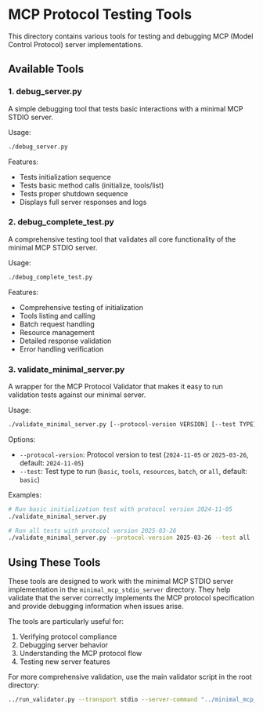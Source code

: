# MCP Protocol Testing Tools

This directory contains various tools for testing and debugging MCP (Model Control Protocol) server implementations.

## Available Tools

### 1. debug_server.py

A simple debugging tool that tests basic interactions with a minimal MCP STDIO server.

Usage:
```bash
./debug_server.py
```

Features:
- Tests initialization sequence
- Tests basic method calls (initialize, tools/list)
- Tests proper shutdown sequence
- Displays full server responses and logs

### 2. debug_complete_test.py

A comprehensive testing tool that validates all core functionality of the minimal MCP STDIO server.

Usage:
```bash
./debug_complete_test.py
```

Features:
- Comprehensive testing of initialization
- Tools listing and calling
- Batch request handling
- Resource management
- Detailed response validation
- Error handling verification

### 3. validate_minimal_server.py

A wrapper for the MCP Protocol Validator that makes it easy to run validation tests against our minimal server.

Usage:
```bash
./validate_minimal_server.py [--protocol-version VERSION] [--test TYPE]
```

Options:
- `--protocol-version`: Protocol version to test (`2024-11-05` or `2025-03-26`, default: `2024-11-05`)
- `--test`: Test type to run (`basic`, `tools`, `resources`, `batch`, or `all`, default: `basic`)

Examples:
```bash
# Run basic initialization test with protocol version 2024-11-05
./validate_minimal_server.py

# Run all tests with protocol version 2025-03-26
./validate_minimal_server.py --protocol-version 2025-03-26 --test all
```

## Using These Tools

These tools are designed to work with the minimal MCP STDIO server implementation in the `minimal_mcp_stdio_server` directory. They help validate that the server correctly implements the MCP protocol specification and provide debugging information when issues arise.

The tools are particularly useful for:
1. Verifying protocol compliance
2. Debugging server behavior
3. Understanding the MCP protocol flow
4. Testing new server features

For more comprehensive validation, use the main validator script in the root directory:
```bash
../run_validator.py --transport stdio --server-command "../minimal_mcp_stdio_server/minimal_mcp_stdio_server.py" --protocol-version 2024-11-05
``` 